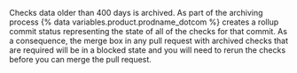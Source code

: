 Checks data older than 400 days is archived. As part of the archiving process {% data variables.product.prodname_dotcom %} creates a rollup commit status representing the state of all of the checks for that commit. As a consequence, the merge box in any pull request with archived checks that are required will be in a blocked state and you will need to rerun the checks before you can merge the pull request.
